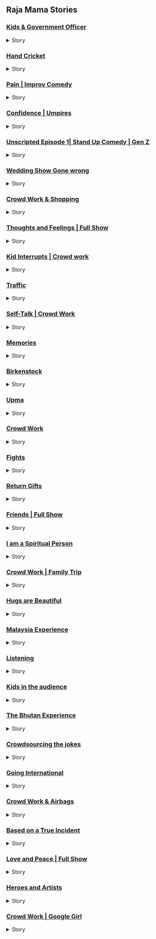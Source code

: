 ## Raja Mama Stories

### [Kids & Government Officer](https://youtu.be/o1L1Y4nMc20)

<details>
<summary>Story</summary>
A few weeks back, there was no one at home and I was about to fall asleep. So I switched off the lights and looked out of my room door. I saw a shadow on the wall of the common room. I got up and went out into that room and checked, no one was there. Shadow was also not there.I went back to watching my room and I closed the door and started watching the reels. As I checked the door after sometime, I saw some shadow on the door this time. I switched off the bed light and switched on the regular light and went outside the room and scanned the entire house. Usually I don't believe in ghosts but when you are alone and it's midnight, you believe in everything apart from yourself. I went into the Pooja room. It's a room where we keep God idols not where Pooja lives. Just FYI. I went inside and took one idol each of many Gods we have. and came back into the room. I live in a three bed room flat so It occurred to me that I can goto other rooms as well. But then I thought, let's leave the rooms and sleep in the hall. Now the lights are on in the entire flat. It's almost as if, Modiji announced that we need to switch on all the lights in the night. I thought I will read some book because usually, ghosts are afraid of books. I didn't have religious books so I picked up something which could scared the ghost. I picked up Chetan Bhagat book. As I was reading that's when I realised, there was a mosquito which died on my reading glasses which appeared as a shadow. There was nothing on the wall or the door. It was on my reading glass. I laughed at myself and went back to bed.<br><br>But the entire night I couldn't sleep. My brain was so scared, I stayed awake till 6 AM. My brain was not scared of the Ghost, it was scared that I might read Chetan Bhagat book. Engineering, MBA and buying Chetan Bhagat book are the three mistakes of my life. 
</details>

### [Hand Cricket](https://youtu.be/twn9MmNyuqk)

<details>
<summary>Story</summary>
Sometimes you know when you are waiting for someone to call so that you can go out and meet them, you do all weird things. One day I was waiting at home all dressed up so that I can go out and meet the person. As I was waiting, I saw reels and I realised I shouldn't waste much time in it. So kept the phone down and started observing the surroundings. Usually, I never see any ants in my house, but I spotted one ant. Curious to know where did it come from, I started noticing it. Infact, I started following it. It was in super hurry and going in a zigzag manner, I just followed. After following it for two rooms and for 20 minutes finally the ant stopped moving. I stopped too. For a few seconds, it did not move and suddenly turned towards me. I got scared. I realised that we were in the last room and because of the wind, the door closed behind. Now I am in a room with an ant and I don't know what intentions it has. The hurriedness in the ant has gone and it took a couple of steps forward. Couple of ant steps. Not human steps. I got scared and turned back, opened the door and looked back it was not there. I slowly walked into my hall sat there and my friend called me to start. As I turned towards that room, I saw two ants now. The other ant stayed for a few seconds and it left. The first ant was still there and it wasn't moving. I thought I was overthinking and I just left the house. In the evening when I came back, I remembered about the ant and searched all the rooms for the ant(s) and I didn't find them. I thought may be an ant couple who lost their way. I slept off and middle of the night I woke up with my foot paining and I got up and switched on the lights and I saw that ant rushing out of my bed room. It bit me!!!!! <br><br>Now I understand, the first ant brought the second ant to confirm if I am the guy..!! The moment the second ant confirmed, it left and the first ant waited for me to get back home. <br><br>hmm. I don't know what I did to the second ant, but if the ant family or any of the ant friends are reading this, I want you to know that I am sorry and please leave me alone. <br><br>PS: I have a feeling that the description might be more funny than the video. If you feel so, please forgive me and I will do better with my next video. Really sorry and please watch the last 2 and half minutes too. That's my personal favourite :-) 
</details>

### [Pain | Improv Comedy](https://youtu.be/CmYDxOiUMME)

<details>
<summary>Story</summary>
So a couple of weeks back, I landed in Hyderabad and the pilot announced that, we landed in Hyderabad and all passengers please be seated. The moment he said that all of us stood up in the aisle. Why should we listen to him bolke. I was anyway sleeping through out the flight and wanted to go home and sleep again, obviously. I was sleeping while standing in the aisle also. That's when I realised, I am a professional sleeper. I can collaborate with other professional sleepers also. Anyway, so I took my bag and started walking out of that aero bridge and one guy came and said, 'excuse me sir', I was ready to give him a selfie and he said, 'I think you are taking my bag and this is your bag and that is mine'. We exchanged the bags and I continued my sleep walking. As I reached the escalator, that guy came again and he said, sorry for the confusion, it is your bag and that is mine. I was like dude, what? and he was like, sorry I was half sleepy and he apologised and gave my bag back. Ya, I wanted to collaborate but not like this re. Now I 80 percent woke up and checked my bag once. I opened it and checked inside also. Everything seemed to be there apart from my jockey underwear. I looked around and that guy was also checking his bag. Both of us looked at each other and smiled awkwardly. I am sure, he must not have stolen jockey of all the things in there. My laptop was there too. But I cannot be 100 percent sure, anything can happen these days. I followed him till the exit. Don't know why though. What was my plan? Push him into the corner and take his pants off? the moment I realised, what I was doing, I politely walked off towards my vehicle. I came home, now completely awake, opened the door and saw the jockey on my sofa. Basically, it was truly, Jockey or nothing moment. <br><br>To that guy, whom I doubted, if you are reading this, I am sorry, I thought you could steal my underwear. Forgive me and I hope you get to buy all kinds of underwears you want to buy in this life. I hope we never meet each other again. 
</details>

### [Confidence | Umpires](https://youtu.be/3rylkWWGjVA)

<details>
<summary>Story</summary>
I was in the flight to Bengaluru and there was this elderly gentleman who was sitting beside me and mid flight he smiled at me. I also smiled back because, it would be awkward. He said, 'I keep seeing you'.. I said, thanks for seeing me. Then he suddenly asked, if you dont mind me asking, what is your opinion about Donald trump. I said something. Then he asked, what about the tariffs. I said I am only worried about my Airtel tariffs. After not letting me sleep for like 40 minutes and asking all the questions, he asked me one final favour. My daughter is a huge fan of yours. So once we get down, can I do a video call? I said sure. We got down and at the luggage belt, he called his daughter and said, you wont believe whom I met and he brought me into the frame. I said hi. She was like, 'Who is this guy?' all three of us felt awkward and he went to the side and I dont know what they spoke, he comes back and says, 'Sorry there was a confusion. Bye'. I was like dude yeah, bye but who am I re? whom did you think I was ? At least give me name.. Ever since, I have been watching all types of reels to find whom did they think I was. Bakwas fellow. 
</details>

### [Unscripted Episode 1| Stand Up Comedy | Gen Z](https://youtu.be/-JDBWT3m6iI)

<details>
<summary>Story</summary>
Yesterday as I was sitting at a cafe, a couple was fighting in the next table. Though I wanted to listen to their conversation about what their fight was, I felt that would be a little awkward so I was minding my own business of editing my video. The argument kept escalating and it reached a point where, I think I heard her say, 'You will end up like this guy if I leave you. Alone in a beautiful cafe'. Now I was a little involved in my video editing so and I had ear phones so wasn't sure about what I heard, so I paused the sound. Then I heard the boy say, 'I would end up as a good looking guy at a cafe'. Both of them laughed and argument ended. I was like whaaaat..! I know looks are subjective but overacting is not. So I picked up my phone and started having a fake conversation, loud enough for them to hear. I said, 'Hey man, what's up? I am good thank you. Nothing man, editing a video (Paused for effect) Some couple fighting man. As a psychologist, I could def infer that the guy is cheating in this relationship though. Anyway, I am starting now from my cafe in another 20 minutes'. I hung up the phone, kept my ear phones back, audio was still on mute. But the couple was also on mute for 10 minutes as they had their coffee. They left silently. I was so happy, I pat myself on the back, looked around the cafe and I realised, I was the only guy. I did end up alone in a cafe..!<br><br>This video is from a monthly show called Unscripted where, I mix stand up and one person improv. Watch and enjoy. See you next month :-) 
</details>

### [Wedding Show Gone wrong](https://youtu.be/rK8qAUyPIaA)

<details>
<summary>Story</summary>
The other day I was having sore throat so I went to Apollo to get some tablets. The lady at the counter said, you can use a tablet called Zosef for like three days. I asked her can I have something more Indian, like Siva kumar or Ratnavelu or Amit ? She looked into my eyes with a blank expression for like 3 seconds. If she had maintained the eye contact for another 3 seconds, we would have fallen in love I guess. Then we would have got married in apollo temple. Then we would have named our kids Zosef, Siva and Amit. I would have sang songs with my sore throat to my love of life and if it gets boring it would be bore throat. If I have sound sleep at night it would be snore throat. As I was in this trip of imagination, the lady left and another guy replaced her. 'My name is Amit. How can I help you sir?' I said, 'Amit just give me Zosef'. Another guy came and said, 'Hi sir my name is Joseph, how can I help you?'. 'Dude just stop this already. Give me the tablet for sore throat, zosef'. So Joseph gave Zosef. I took the tablet for two days and did this show. <br><br>My throat might seem sore but hope jokes are not a bore. I will be part of a folklore and I will goto Bangalore. I know its Bengaluru but that doesn't rhyme with lore. Okay bye, I have to goto a grocery store. <br><br>This poem and this video is dedicated to Rathnavelu because he was the only one whom I didn't interact with in the above story. Anyway, I dont know why I am typing all this here, nobody reads descriptions..!!!
</details>

### [Crowd Work & Shopping](https://youtu.be/aNopmzyzseI)

<details>
<summary>Story</summary>
There is a cover which was lying in one corner of my dining room. Last few days I have been observing. My maid didn't pick up. I tried to push it away into balcony but its still coming back somehow. Its almost as if the wind god is wanting that cover to stay inside my house only. Now because of directors like Rajamouli, I was forced to think is this some person who is reborn as plastic cover. Then I realised, my life is not Rajamouli movie. Mine is more of a Pixar movie, where inanimate objects talk to each other when people are not around. So I put another cover near it so that the first cover wont feel lonely. I went outside and came back and the covers are now entangled with each other. I was like okay fine, at least cover found somebody. The next day maid came back and picked up the second cover. The first cover was still lying there. I felt bad for the early break up and I dint know how this cover will recover. I took that cover to my friends place and left it there. They drink so just in case it want to drink, that room is the better option. Few days later I saw, my friend was taking drinks in that cover. Just wanted to tell you all, loneliness and break ups are tough but please dont drink like this cover. This is my cover story. 
</details>

### [Thoughts and Feelings | Full Show](https://youtu.be/1ldrSj4suE0)

<details>
<summary>Story</summary>
So hi guys this is a show called thoughts and feelings, I have done this show 38 times this year in various places. Now its on YouTube, please watch share and express your thoughts and feelings. <br><br>Sometimes I wonder even if we express our thoughts and feelings no body listens to them. I am expressing my thoughts and feelings to my robotic vacuum cleaner now. Its nice in a way, because its cleaning floor and I am talking to it. It keeps going away from me. But I think, listening to me drains it I guess because every now then it goes to the charging pod and says, recharging now. Listening is tough man. But its there for me always. Sometimes, I wake up middle of the night I say hi to it, it doesn't say anything. May be its sleeping. But sometimes I hear a response, 'what?' then I realise, my dad stays with me. So whatever I am talking to vacuum cleaner he is listening too. My maid comes to clean utensils, then my dad and maid bitch about the vacuum cleaner. I think I will marry it only now. Eureka is her name. Once married, it will become Eureka Mamidanna or may be I will change to Rajasekhar Forbes.
</details>

### [Kid Interrupts | Crowd work](https://youtu.be/RCTb_XSYONw)

<details>
<summary>Story</summary>
You know sometimes people assume that I have kids. Went to a bank to deposit a cheque and that guy there looked at me and said, 'Sir.. there is one new insurance plan for kids, your kids will be proud of you if you take it'. I looked at him blankly and said, 'My kids died in a car accident'. He was visibly shocked and said, 'Sorry to hear that sir. I can connect you to my colleague who sells car insurance sir'. Bakwas fellow.. Sometimes, I feel entire world is trying to sell something to us. Either by force or making us feel guilty. That's why I like Mark Zuckerberg. Without us knowing, through his algorithms, he is selling us stuff which we search for. Sometimes I feel algorithms know more about us than we know ourselves. Socrates said Know thy self. But my friend Subba Rao who works for Microsoft said, 'Algorithms know you better'. I love Microsoft, they never sell their operating systems. We can get pirated versions everywhere. In a world full of Metas, be a Microsoft. When life hits you, dont become hard, become soft. Microsoft. This seems like an ad for Microsoft even though I am typing all this in a MacBook. I will write some line related to Apple also. In a world full of Kindles, be a book. MacBook. When life gives you lemons, sell it and buy Apple. 
</details>

### [Traffic](https://youtu.be/w60mUjdBFgY)

<details>
<summary>Story</summary>
Hello friends, this bit called 'Traffic' was recorded in Bengaluru. I did not choose to record in Bengaluru because the traffic is more there, but because recording is cheaper there. I like Bengaluru. Its beautiful. Because traffic is more, vehicles stop, you look around and appreciate the greenery and beauty.  If traffic is not there, you will go fast. So you can't appreciate. In a way, traffic is telling us to slow down, you see.  Anyway watch it. I dont know sometimes I think, entire day I think about jokes, again and again, each day and been doing this from last 10 years. What is the point of all this? Then one incident happened last week. I was walking in a mall and a person came and said he was a huge fan of mine and he took selfie. While leaving he said, 'I really love your motivational videos. You are the best motivation speaker I had met'. May be sometimes, we unintentionally motivate people I guess. May be I will change this channel name to Ted Raja. Or Raja Talks. Or like Jay Shetty, I will be Mami Shetty. or Or like Raja Mamishwari. <br><br>Someday, I want to meet that mall guy again and I want him to come and say, 'Love your motivational videos. watching them I became a stand up comedian'. Then I will goto his shows and tell him, 'You are the best motivational speaker I have seen' . I dont know why I am typing all this here, anyway nobody reads descriptions!
</details>

### [Self-Talk | Crowd Work](https://youtu.be/fQL4n2jiYkY)

<details>
<summary>Story</summary>
This video was recorded in Bengaluru just after Rakhi. My sister tied a Rakhi and she transferred money to herself from my mobile. My niece tied Rakhi to my nephew and he gifted her a dress which my brother in law brought from the money which my sister transferred to herself from last years Rakhi. That's her concept of mutual funds. <br><br> It would be unfair of me if I say that I got nothing from this festival. I got half a laddoo. The other half was eaten by my nephew. I just realised I bought the laddoos too. I love laddoos. My mom used to make awesome laddoos. I miss them. In fact, I learnt making laddoos from my mom. I made a couple of times. For the benefit of people around me, I decided not to make laddoos any more. I am a sweet fellow but you wont be sweet to me if you eat the sweet I made. Now after writing this, I feel like eating laddoo. I will make myself some. No actually. Weekend shows are there, why to risk health. I will order. 
</details>

### [Memories](https://youtu.be/9FWWKE4gw9Q)

<details>
<summary>Story</summary>
Hello friends.. First of all its very tough to find a parking spot in malls. Especially during weekends. They will send you to basement after basement and you literally feel as if, your life is just going down in circles. Lets say even if you find a spot and if you forget where you parked, that's it, you have to stay there till next weekend. Some friends will tell you, hey bro, dont worry I will remember where you parked, dont have to take a pic. You trust them and they will forget. But I have a friend, Peter, who is so good at parking. He knows exactly where to park and he remembers the spot like a dream. I always goto malls with this person only. Because he can park well and his name is Peter, we call him Peter Parker. He always used to say, with great parking spot, comes great memory. His girl friend is a jain though. He will Marry jain soon. He used to tell great stories about his uncle, so when I goto his wedding, I will meet his uncle then. I dont know why I am typing all this here, anyway nobody reads descriptions. 
</details>

### [Birkenstock](https://youtu.be/9USBzxgaA_U)

<details>
<summary>Story</summary>
Hello.. Hope you are doing fine. I am fine too, thanks for asking. These days I think sometimes even when people ask how am I, I feel if I tell them the truth then they might not be fine, but that's fine because, all of us cannot be fine always but we do pay fine sometimes. <br><br>If a person pays fine always, then as a person he is not a fine person. But if a person never pays fine then we can call him a fine person. Whether a person is fine or not that doesn't define the person. What defines the person is how much caffeine he drinks. If you see, caffeine doesn't rhyme with fine, but that's fine because rhyming doesn't define me. Timing does. Time and rhyme wait for none. Fine and nine wait for nun. I think I will sleep now and wait for sun. <br><br>I really dont know where I am going with this. Because at the end of the day no one reads descriptions. That's fine too. 
</details>

### [Upma](https://youtu.be/wvh68sMVxeE)

<details>
<summary>Story</summary>
Hello friends, this show was recorded in Bengaluru. Even though it was hot, I was lucky enough to find water so took bath and did the show. I also had Upma before this show so I was able to passionately talk about it during the show. They were other comedians and they were asking for Upma, I said I can't share. Like Sadhguru once said, 'Never share Upma', I didn't. I did course in Computer science inner engineering. If you listen to my 'word', you can 'excel' and a lot of windows of opportunities will be open. Time to time, you may have to restart the system and stay away from virus but in the end its worth it. I dont know why I am talking like this.. may be because, I wanted to upload this two hours before but the flight from Colombo was delayed and I didn't carry laptop, so I had to wait and talk to Sri Lankan airlines Airhostess to calm myself down. They were sweet enough to tell me that they like Upma, I asked them to come to the show, they said, economy is weak. No money. I said, its okay honey, I will give you a free ticket. Meanwhile a pilot came and said, sir I dont even have money to buy honey. I asked him to become auto pilot instead. Shared autos make more money in Hyderabad and half the times they fly on the roads.  To boost Sri Lankan economy only I am going there often and I stay in Taj Samudra always. Someday I will buy it and rename it to Raj Samudra. I will ask these Airhostess to come and work there. I dont know why I am saying all these. 
</details>

### [Crowd Work](https://youtu.be/9c-zI1oEytY)

<details>
<summary>Story</summary>
This video was shot in Mumbai and the audio was mixed by a guy who is in Europe trip with his wife. Someday I also want to go on a Europe trip with my wife but I dont want to work when I am on a holiday. Of course my work is cracking jokes but I won't crack a single joke when I am on a holiday. <br><br>The only trip I am taking these days is guilt trip. There are a few dogs which stay near my apartment. They used to bark at me when I used to come late night. These days they stopped barking. Not because they recognised me, but I think they dont value me enough. But I see them looking at me whenever I come home and I look at them and we realise that both of us are single. But later I found out that they are in general not barking because of an incident. That was a few days back a family with a cute hutch dog went on a Europe trip. Since then, the dogs have become silent. So they used to bark at me and impress that hutch dog it seems. Now that there is nothing to impress they stopped barking. So moral of the story is, the source of audio is in Europe. Both for me and my apartment dogs. 
</details>

### [Fights](https://youtu.be/lB09MzKrig8)

<details>
<summary>Story</summary>
Hello friends, this video is recorded at Underground Comedy Club which is there in Bengaluru. Dont know why they call it underground because club is in Basement. <br><br>As I was typing this message, I realised there is this mosquito which is flying around me. I looked around and that was the only one. Its making sounds near the ear and landing on my hands but I dont think its biting at all. Last 15 mins I have been observing but its not biting at all. I got my mosquito bat ready to kill but its not biting. Why to kill when its not biting. May be its vegan or May be its giving me love bites. . or may be its that girl whom I rejected in 2nd standard. She died and became a mosquito. But that's unlikely anyway. because that girl would drink my blood if given an opportunity. So much so that, I heard from people that she works at a hospital taking blood out of people. Like Wonder Woman, she is a mosquito woman I am sure. But I am wonder man though, because I always keep wondering what is happening with my life. <br><br>Oh man.. this one is actually biting.. I was not able to figure out from last few minutes.. Now its paining everywhere. Oh come on now, my mosquito bat doesn't have charging. <br><br>I have to do it the old way, kill it with my bare hands. I dont even know why I am writing all this here. Nobody reads descriptions anyway. 
</details>

### [Return Gifts](https://youtu.be/FAONamdEVG0)

<details>
<summary>Story</summary>
Hello.. this video was recorded in Hyderabad and edited also in Hyderabad because, I am in Hyderabad. But sometimes I feel I should be in Norway. I dont know why though. May be if someone disagrees with me I will tell them, its my way or Norway and I will permanently shift to Norway. Then there is no way, the person who disagreed with me can ever meet me nor can he have his way. Sometimes I wonder just like Norway, is there a place Neither way. Either ways, I would be happy to shift my base. Not only my base, but I would shift all my baes too. What's the point going to a new place and staying alone. I will take my baes too. But I dont have baes. I dont have bae also. If at all, I love somebody and call that person my bae, I would like that person to be from Bengal. So that I can save her number as Bae of Bengal. <br><br>I think, before you unsubscribe to my channel, I will stop this, because its neither going here nor there. But I will go to Norway. Anyway who reads descriptions..!! No way..! 
</details>

### [Friends | Full Show](https://youtu.be/ErZksiShSJg)

<details>
<summary>Story</summary>
addressing you guys as friends while uploading a video about friends while thinking about friends, I think this is the most friendly I felt in a long time. But you have to understand that when I say hello friends I dont mean that all of you are friends. Its like politicians saying, Bhaayyo aur behano'. We are not related to them. If we were, we wouldn't vote for them. <br><br>When I call you friends, its like Math teacher saying that he won't get angry. Dont pick on me because I said he not she. Because when I think about my Math teacher, it was my teacher. He was an animal. Not like Ranbir Kapoor because he didn't have any Rashmika in her life. <br><br>I think before I digress completely let me come back to topic. So I was talking about idli. For those of you wondering when, its okay, it doesn't matter. <br><br>A good friend is like Idly. When you are sick, you goto idly. Idly won't judge you because you are a sick person. <br><br>A hot friend is like poori, but once you burst the bubble you will realise  the person is sticky and risky. <br><br>A bad friend is like, Masala Dosa. Might look plain from outside but always carries some masala inside. <br><br>This is the last video of this year I have been uploading. I hope you like it. Otherwise also what can I do, I will just upload another video next month. That way I am shameless anyway. <br><br>This video edit and audio edit is done by Yash Raj Barse (Habitat studios). He was able to get the most out of whatever footage I gave him. He recently got married also. I really dont know why I gave you guys that information, may be next time when you meet him, congratulate. But check once if he is still married when you meet him. <br><br>Anyway, I have to have breakfast now. I ordered Vada. Vada is like a friend who wants to go out of India and settle abroad. 
</details>

### [I am a Spiritual Person](https://youtu.be/SConA8nFzEU)

<details>
<summary>Story</summary>
By the time I planned my Australia trip, India was already on fire and I thought, India will defeat Australia in Finals and I can make fun of Australia in Australia. But life had other plans for Indian team, but I will make fun of Australia in Australia. <br><br>So here I am, uploading this video from Australia, but video was edited by Yash from India because he doesn't have VISA to come to Australia. I am staying at a friends place in Melbourne. Their wifi password is Techsbeauty123. So if you come to Australia, keep typing this password for every connection you can find and may be one will click. If you couldn't, which means they would have changed their password so don't connect to internet and enjoy the beautiful Australia. <br><br>Okay watch the video now, because tomorrow I am watching a movie here. I asked my friends to show me the national animal of Australia and they are taking me to movie Animal. Bakwas fellows
. <br><br>Venue Courtesy: The Habitat, Mumbai
Shot and Recorded by The Habitat Team at a live standup comedy event at The Big Show All Star Standup Comedy, organised by The Habitat at NCPA, Exprimental Theatre, Mumbai.
To know more about such live shows: https://www.instagram.com/indiehabitat
</details>

### [Crowd Work | Family Trip](https://youtu.be/t4UdrCqhjg0)

<details>
<summary>Story</summary>
I think, sometimes I wonder a lot of things have changed in the last one year, apart from one thing- How much salt is enough while making dal. I asked a lot of people and everybody said some different measurement. When I shared this issue with my friend, she said, everyone will give suggestions but you have to take it with a pinch of salt. Then I put pinch of salt in Dal and somehow it worked. The dal tasted fine. The issue will come when I have to cook for more than one person. Why would I? I am not a cook. I am a stand up comedian. I make dal for myself. I take it with a pinch of salt. If a day arrives where I have to cook for some 100 people, may be I will take it with a bunch of salt. <br><br>Pinch or bunch, I decide, man. I think it applies to everything in life. Not just for Dal. It applies for curries, pickles, sambar etc<br><br>The only place it felt awkward was when Gandhi took a bunch of people on Dandi March and took a fist of salt, it actually pinched Britishers. I really don't know what I am typing here. I think, I should stop. Anyway, nobody reads descriptions. <br><br>This Video was recorded in Bengaluru this month with a bunch of great people. If you don't like some jokes, take it with a pinch of salt. 
</details>

### [Hugs are Beautiful](https://youtu.be/ouwJdh8sXVo)

<details>
<summary>Story</summary>
Sometimes I just feel, I am not for this world man. Then I realise, I didn't even see the world. I am just referring to Kondapur, Hyderabad. Here itself I don't know all the people. I know a few people who are part of my world and for them I am not part of their world. Why am I suddenly talking about my ex? Okay, I hope wherever she is, she stays there only. Sometimes I wonder people who hated me in the past see my videos and like me again. Then I realise, even people who will hate me in the future also might be liking my videos right now. So basically if you hate me or like me, I will anyway keep putting videos. I think, I need coffee. But I quit coffee, wait a minute, I had two coffees yesterday. May be I will have one more now and I will quit coffee again. I don't know why I am quitting because quitters don't win and winners don't quit. Thankfully, I am not a winner so I can quit. I think, I will quit writing this description, anyway nobody reads it.. <br><br>This video was shot at this beautiful venue called, Backspace, in Thane. Its run by Waqur and his team, a nice bunch of people. Its one of my favourite bits about hugging. We, as a nation, we don't hug enough. May be if we hug more, some of us will finally start believing that we belong to this world. Okay bye. Take care. Tata
</details>

### [Malaysia Experience](https://youtu.be/oF_msMs9NqY)

<details>
<summary>Story</summary>
So usually, in my profession a lot of people like what we do, but sometimes, some people say something so weird, that it makes you question your existence also. One lady recently came upto me and started the sentence, by saying, 'No offence but'... I have lived enough to know that if a sentence starts with 'No offence' it means offence is going to be there. She said, 'No offence but I think you should stop doing comedy and may be start doing something about your looks'. Its almost as if, she meant, my jokes are affecting my looks. So I told her, 'No offence but I don't look at myself as often as others, so it's their problem'. <br><br>But sometimes some incidents happen in our lives, which make us believe we are on the right track. This incident happened in Malaysia after a show. Probably one of the best moments of my stand up comedy career. I talk about it in this video. <br><br>You see, jokes are subjective, so even if some jokes make only a few people laugh, I am having fun and we will have fun together eventually. You see, having fun together is the best way we can express kindness to each other. <br><br>So basically, according to the lady logic,  even if I become extremely ugly, I will keep cracking jokes :P 
</details>

### [Listening](https://youtu.be/_rTE6qLx4jE)

<details>
<summary>Story</summary>
This Video was shot in Bengaluru, in June. I am uploading it from Kuala Lumpur, Malaysia. I mean, I don't have to say it, but it feels good to say that you know. A comedian who has gone from Kondapur to Kuala Lumpur : D<br><br>Just before this show I discovered that my throat is gone completely. My voice sounded like Rani Mukherjee when she gets cold. Raja Mukherjee may be. First thought was will I be able to do the show? Should I cancel? <br><br>I improvised, I did something new. I sang a song also in that bad voice :D We had fun. This was one of the memorable shows I had. I am sorry about my voice to those who are watching the video. <br><br>But I am always grateful to all of you for your support. Also, the best moment of my career happened here at Malaysia show yesterday. Of course will tell about that later :P <br><br>Enjoy the video. Forgive me if my voice spoiled it for you. Next video voice will be better for sure. 
</details>

### [Kids in the audience](https://youtu.be/Dwp85SvFLDQ)

<details>
<summary>Story</summary>
This video was shot last month in this place called, Rangbhoomi spaces in Hyderabad. It's a space for artists. We have to pay of course, these days, nobody gives you space for free, even in relationships. It always comes with a cost. In relationships at least there is EMI involved. Emotional Monthly investments.<br><br>This show's audience was a mix of NRIs, musicians, broken up singles and kids. The kids are not from broken up singles, even though data says that some couples break up because of kids. These kids belong to a family, who couldn't get rid of them at home while they were leaving for my show. We charged extra for kids because, they deserved it. Usually when I perform with other comedians, we don't allow kids because I don't do adult content(Lack of experience) but other comedians may do adult content. In this show too, even though the kids are present, a comedian performed adult content. Nothing to worry though, these days kids know more adult stuff than some of us adults. I mean, they are here because of adult stuff no. <br><br>Luckily though, I did all great jokes and saved the day and in the end as a bonus, I brought one kid to the stage and played an improv game with the kid. The kids name is Vedanth and this video is dedicated to him. 
</details>

### [The Bhutan Experience](https://youtu.be/NDHa1DMjs-g)

<details>
<summary>Story</summary>
Hello friends, this Video was shot in The Habitat Studios, Mumbai, may be a couple of weeks back. I don't remember the date exactly, because usually I don't get dates. <br><br>The sound was mixed by this talented guy named, Yash Barse. He got married recently. That got nothing to do with his ability to mix sound, I just said because I usually mix things like that. Video editing I have done it myself, while having Mangoes. You see its a the season of Mangoes and in my surname I have Mamidi which means mango in Telugu. I keep visiting my brother in laws place once a week and they get mangoes from somewhere and I slowly steal a few mangoes every time. They don't keep track of how many they are getting but I do. They are getting what they deserve :P <br><br>This year planning to get married otherwise I can get married next year also. The idea is to make sure, the person who shoots the video, the person who mixes the sound, the person who edits the videos and the person who performs all should be married. Of course, not to the same person.  <br><br>Great, I will stop writing description now, because I am feeling sleepy. I will schedule this video for tomorrow morning and I will sleep now. 
</details>

### [Crowdsourcing the jokes](https://youtu.be/z5ySJCtf8Mk)

<details>
<summary>Story</summary>
This video was shot in Mumbai sometime in Feb. I forgot about this footage and was feeling sad that there was no video for me to release this month and in that sadness I went to drink hot chocolate at Aaromale cafe in Hyderabad and realised I last drank Hot chocolate in Feb. Oh man. That's when I remembered that I have this footage so edited it. The sound editing was done by Mumbai guy only because he is the only one I know. <br><br>I mean, I know myself also. When I went to Bhutan this month, I found myself and brought myself back to Hyderabad. Sometimes, when I am alone in my flat I wonder if the guy whom I brought back from Bhutan is also there in the flat. In fact right now, while I am typing this, he was telling me why are you writing essay here nobody reads description. <br><br>Anyway, watch and enjoy this piece of performance from Mumbai show. Hopefully you like it, even if you don't, it's fine, I won't stop performing and I wont stop uploading videos. Even if you like, you wont stop supporting and I wont stop working. So Enjoy.. 
</details>

### [Going International](https://youtu.be/b_ld2_urAr0)

<details>
<summary>Story</summary>
Special mention to Phani and his friends who told me that we will come Singapore show and nobody showed up. Thank God to other fans, the show went well :P <br><br>This April first week, going to Bhutan. Planning to do a show there. Don't know if people will turn up or may be I will just make the Monks laugh and come back <br><br>This video is shot at Artkhoj, Bengaluru. Audio edited by Yash Barse of Indie Habitat, in his own Habitat. Video edited by myself in my unnatural habitat, that is my home because my Natural Habitat is stage na. <br><br>I don't know what is the point to this description. Anyway none of you will read it. It's like talking to myself. Okay bye 
</details>

### [Crowd Work & Airbags](https://youtu.be/NFiNbe7dRYI)

<details>
<summary>Story</summary>
Hi. This videos original length was 28 mins. I reduced it to 20 mins because I was too lazy to add Subtitles. This video was shot in Artkhoj, Bengaluru on 18th Feb. The sound was mixed by Yash Barse, from Mumbai on 20th Feb. Video was edited by me in Hyderabad on 22nd Feb. Its being uploaded from Colombo, Srilanka on 24th Feb. You can watch from anywhere :P <br><br>The girl whom I talk to in this video is Manjula and I think she deserves the dedication of this video to her. 
</details>

### [Based on a True Incident](https://youtu.be/uLVK1y-Mxj4)

<details>
<summary>Story</summary>
This video is shot at The Habitat, Mumbai. We shot this is in November, I went there in flight. I don't know how audience came to the venue. We had a great time. I came back in flight to Hyderabad. I don't know how audience went to their homes. I can assure you not in flights though. So basically audience went somewhere, I went somewhere but this description is not going anywhere. <br><br>Shot and recorded by The Habitat Team(@TheHabitatStudios ) a live standup comedy event at The Habitat, Mumbai.
</details>

### [Love and Peace | Full Show](https://youtu.be/wppJ9icLFEo)

<details>
<summary>Story</summary>
A few months back, when I announced this show, a lot of friends, seeing the title asked me, 'how can love and peace coexist? It's not possible'. <br><br>I met a lot of people as a preparation to this show. I spoke to a few trauma survivors, psychiatrists, counsellors and listening to them speak I realised that we have set the bar too low.<br><br>I have decided once for all that, love and peace can coexist and my entire life will be on this basic premise that: Any love which doesn't evoke peace, may not be love. <br><br>Hope, we all strive for a love which brings peace to us and to our loved ones. Hope you enjoy the show :-) 
</details>

### [Heroes and Artists](https://youtu.be/kFnsS3LVgXo)

<details>
<summary>Story</summary>
Video is shot at ArtKhoj, Bengaluru. Not on shot on iPhone because we were able to afford professional camera guys. We were able to afford because we were able save some money from the previous few shows. We were able to save because we have savings account in a bank. If we had current account we wouldn't have been able to save and it would have been shocking. So if you have money always have savings account. Or you can have cravings account. Don't know where we are going with this description. Ignore this and watch the video. 
</details>

### [Crowd Work | Google Girl](https://youtu.be/Ldw5XLktwrA)

<details>
<summary>Story</summary>
Video edited by me. Subtitles by Megha Shyam. One by two is half. Its a good habit to flush the toilet after you are done. The coffee in McDonalds is average. Upma is love. To make it you need stove. My nephew uses Dove. The dog Barks bow bow. I dont even know why I am writing this description. You guys take care of yourself and your loved ones. 
</details>
